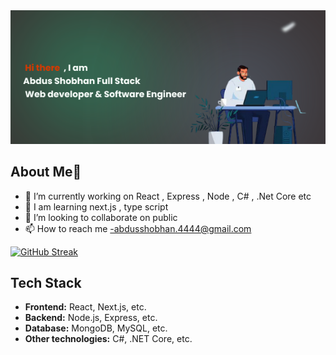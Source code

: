 

<img src="https://raw.githubusercontent.com/hantosarkar/hantosarkar/refs/heads/main/hantosarkar/images/banner.png">


## About Me👋

- 🔭 I’m currently working on React , Express , Node , C# , .Net Core etc 
- 🌱 I am learning next.js , type script 
- 👯 I’m looking to collaborate on public
- 📫 How to reach me -abdusshobhan.4444@gmail.com


<a href="https://git.io/streak-stats"><img src="https://github-readme-streak-stats.herokuapp.com?user=Abdus%20Shobhan&theme=merko" alt="GitHub Streak" /></a>


## Tech Stack
- **Frontend:** React, Next.js, etc.
- **Backend:** Node.js, Express, etc.
- **Database:** MongoDB, MySQL, etc.
- **Other technologies:** C#, .NET Core, etc.





